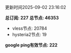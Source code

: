 更新时间2025-09-02 23:16:02

**总订阅: 227**
**总节点: 46353**
- vless节点: 20784
- hysteria2节点: 19

**google ping有效节点: 222**
